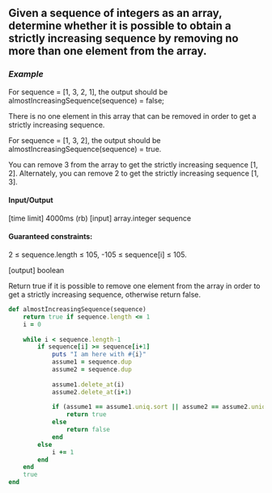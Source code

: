 ## Given a sequence of integers as an array, determine whether it is possible to obtain a strictly increasing sequence by removing no more than one element from the array.

### _Example_

For sequence = [1, 3, 2, 1], the output should be
almostIncreasingSequence(sequence) = false;

There is no one element in this array that can be removed in order to get a strictly increasing sequence.

For sequence = [1, 3, 2], the output should be
almostIncreasingSequence(sequence) = true.

You can remove 3 from the array to get the strictly increasing sequence [1, 2]. Alternately, you can remove 2 to get the strictly increasing sequence [1, 3].

#### Input/Output

[time limit] 4000ms (rb)
[input] array.integer sequence

#### Guaranteed constraints:
2 ≤ sequence.length ≤ 105,
-105 ≤ sequence[i] ≤ 105.

[output] boolean

Return true if it is possible to remove one element from the array in order to get a strictly increasing sequence, otherwise return false.

```ruby
def almostIncreasingSequence(sequence)
    return true if sequence.length <= 1
    i = 0
    
    while i < sequence.length-1
        if sequence[i] >= sequence[i+1]
            puts "I am here with #{i}"
            assume1 = sequence.dup
            assume2 = sequence.dup
            
            assume1.delete_at(i)
            assume2.delete_at(i+1)
            
            if (assume1 == assume1.uniq.sort || assume2 == assume2.uniq.sort)
                return true
            else
                return false
            end
        else
            i += 1
        end
    end
    true
end
````